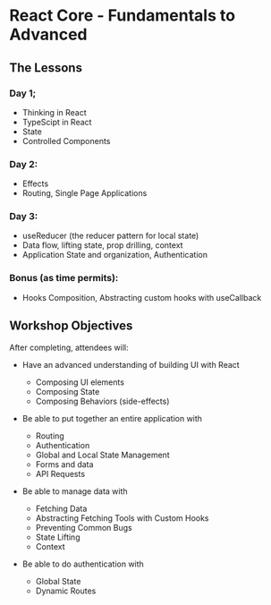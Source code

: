 # React Core - Fundamentals to Advanced

## The Lessons

### Day 1;

- Thinking in React
- TypeScipt in React
- State
- Controlled Components

### Day 2:

- Effects
- Routing, Single Page Applications

### Day 3:

- useReducer (the reducer pattern for local state)
- Data flow, lifting state, prop drilling, context
- Application State and organization, Authentication

### Bonus (as time permits):

- Hooks Composition, Abstracting custom hooks with useCallback

## Workshop Objectives

After completing, attendees will:

- Have an advanced understanding of building UI with React

  - Composing UI elements
  - Composing State
  - Composing Behaviors (side-effects)

- Be able to put together an entire application with

  - Routing
  - Authentication
  - Global and Local State Management
  - Forms and data
  - API Requests

- Be able to manage data with

  - Fetching Data
  - Abstracting Fetching Tools with Custom Hooks
  - Preventing Common Bugs
  - State Lifting
  - Context

- Be able to do authentication with

  - Global State
  - Dynamic Routes
